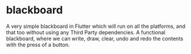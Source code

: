 # blackboard
A very simple blackboard in Flutter which will run on all the platforms, and that too without using any Third Party dependencies.
A functional blackboard, where we can write, draw, clear, undo and redo the contents with the press of a button.
